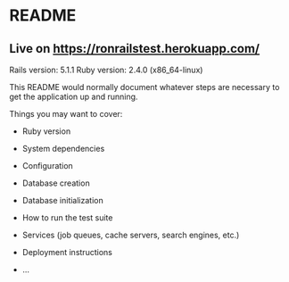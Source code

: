 # README

## Live on https://ronrailstest.herokuapp.com/

Rails version: 5.1.1
Ruby version: 2.4.0 (x86_64-linux)

This README would normally document whatever steps are necessary to get the
application up and running.

Things you may want to cover:

* Ruby version

* System dependencies

* Configuration

* Database creation

* Database initialization

* How to run the test suite

* Services (job queues, cache servers, search engines, etc.)

* Deployment instructions

* ...
